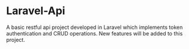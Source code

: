 # Laravel-Api
A basic restful api project developed in Laravel which implements token authentication and CRUD operations. New features will be added to this project.
